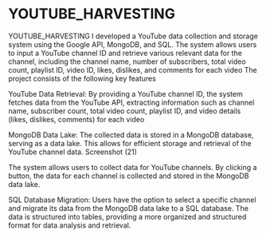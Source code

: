 # YOUTUBE_HARVESTING
YOUTUBE_HARVESTING I developed a YouTube data collection and storage system using the Google API, MongoDB, and SQL. The system allows users to input a YouTube channel ID and retrieve various relevant data for the channel, including the channel name, number of subscribers, total video count, playlist ID, video ID, likes, dislikes, and comments for each video The project consists of the following key features

YouTube Data Retrieval: By providing a YouTube channel ID, the system fetches data from the YouTube API, extracting information such as channel name, subscriber count, total video count, playlist ID, and video details (likes, dislikes, comments) for each video

MongoDB Data Lake: The collected data is stored in a MongoDB database, serving as a data lake. This allows for efficient storage and retrieval of the YouTube channel data. Screenshot (21)

The system allows users to collect data for YouTube channels. By clicking a button, the data for each channel is collected and stored in the MongoDB data lake.

SQL Database Migration: Users have the option to select a specific channel and migrate its data from the MongoDB data lake to a SQL database. The data is structured into tables, providing a more organized and structured format for data analysis and retrieval.
